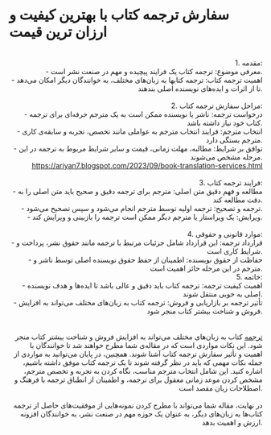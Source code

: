 # سفارش ترجمه کتاب با بهترین کیفیت و ارزان ترین قیمت
<div class="MessageItem_wrapper__byAgt MessageItem_bot__stZuo">
<div class="MessageItem_content__R23eg MessageItem_flexColumn__NLxR_">
<div class="MessageItem_msg__C8oWx" style="text-align: right;"><br />1. مقدمه:<br />- معرفی موضوع: ترجمه کتاب یک فرایند پیچیده و مهم در صنعت نشر است.<br />- اهمیت ترجمه کتاب: ترجمه کتابها به زبان&zwnj;های مختلف، به خوانندگان دیگر امکان می&zwnj;دهد تا از اثرات و ایده&zwnj;های نویسنده اصلی بندهند. <br /><br />2. مراحل سفارش ترجمه کتاب:<br />- درخواست ترجمه: ناشر یا نویسنده ممکن است به یک مترجم حرفه&zwnj;ای برای ترجمه کتاب خود نیاز داشته باشد.<br />- انتخاب مترجم: فرایند انتخاب مترجم به عواملی مانند تخصص، تجربه و سابقه&zwnj;ی کاری مترجم بستگی دارد.<br />- توافق بر شرایط: مطالبه، مهلت زمانی، قیمت و سایر شرایط مربوط به ترجمه در این مرحله مشخص می&zwnj;شوند.</div>
<div class="MessageItem_msg__C8oWx" style="text-align: right;"><a href="https://ariyan7.blogspot.com/2023/09/book-translation-services.html">https://ariyan7.blogspot.com/2023/09/book-translation-services.html</a></div>
<div class="MessageItem_msg__C8oWx" style="text-align: right;"><img src="https://upload.wikimedia.org/wikipedia/commons/thumb/1/1d/P_literature.svg/533px-P_literature.svg.png" alt="" /><br /><br /></div>
<div class="MessageItem_msg__C8oWx" style="text-align: right;">3. فرایند ترجمه کتاب:<br />- مطالعه و فهم دقیق متن اصلی: مترجم برای ترجمه دقیق و صحیح باید متن اصلی را به دقت مطالعه کند.<br />- ترجمه و تصحیح: ترجمه اولیه توسط مترجم انجام می&zwnj;شود و سپس تصحیح می&zwnj;شود.<br />- ویرایش: یک ویراستار یا مترجم دیگر ممکن است ترجمه را بازبینی و ویرایش کند.<br /><br />4. موارد قانونی و حقوقی:<br />- قرارداد ترجمه: این قرارداد شامل جزئیات مرتبط با ترجمه مانند حقوق نشر، پرداخت و شرایط کاری است.<br />- حفاظت از حقوق نویسنده: اطمینان از حفظ حقوق نویسنده اصلی توسط ناشر و مترجم در این مرحله حائز اهمیت است.<br /><a href="https://ariyan7.blogspot.com/2023/10/catalog-translation-services.html"><img src="https://upload.wikimedia.org/wikipedia/commons/thumb/3/30/Ekushey_Book_Fair_2020_08.jpg/512px-Ekushey_Book_Fair_2020_08.jpg" alt="" /></a><br />5. خاتمه:<br />- اهمیت کیفیت ترجمه: ترجمه کتاب باید دقیق و عالی باشد تا ایده&zwnj;ها و هدف نویسنده اصلی به خوبی منتقل شوند.<br />- تأثیر ترجمه بر بازاریابی و فروش: ترجمه کتاب به زبان&zwnj;های مختلف می&zwnj;تواند به افزایش فروش و شناخت بیشتر کتاب منجر شود.<br /><br /></div>
</div>
</div>
<div class="MessageItem_wrapper__byAgt MessageItem_bot__stZuo">
<div class="MessageItem_content__R23eg MessageItem_flexColumn__NLxR_">
<div class="MessageItem_msg__C8oWx" style="text-align: right;">&nbsp;</div>
<div class="MessageItem_msg__C8oWx" style="text-align: right;"><a href="https://fa.wikipedia.org/wiki/%D8%AA%D8%B1%D8%AC%D9%85%D9%87">ترجمه</a> کتاب به زبان&zwnj;های مختلف می&zwnj;تواند به افزایش فروش و شناخت بیشتر کتاب منجر شود. این نکات مواردی است که در مقاله&zwnj;ی شما مطرح خواهند شد تا خوانندگان با اهمیت و تأثیر سفارش ترجمه کتاب آشنا شوند. همچنین، در پایان می&zwnj;توانید به مواردی از جمله نکات مهمی که باید در نظر گرفته شوند تا یک ترجمه کتاب موفق داشته باشیم، اشاره کنید. این شامل انتخاب مترجم مناسب، نگاه کردن به تجربه و تخصص مترجم، مشخص کردن موعد زمانی معقول برای ترجمه، و اطمینان از انطباق ترجمه با فرهنگ و اصطلاحات زبان مقصد است.<br /><br />در نهایت، مقاله شما می&zwnj;تواند با مطرح کردن نمونه&zwnj;هایی از موفقیت&zwnj;های حاصل از ترجمه کتاب&zwnj;ها به زبان&zwnj;های دیگر، به عنوان یک حوزه مهم در صنعت نشر، به خوانندگان افزونه ارزش و اهمیت بدهد.</div>
</div>
</div>
